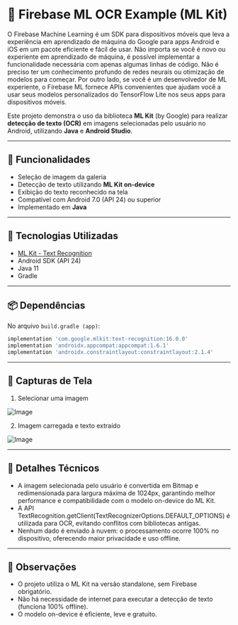# 📸 Firebase ML OCR Example (ML Kit)

O Firebase Machine Learning é um SDK para dispositivos móveis que leva a experiência em aprendizado de máquina do Google para apps Android e iOS em um pacote eficiente e fácil de usar.
Não importa se você é novo ou experiente em aprendizado de máquina, é possível implementar a funcionalidade necessária com apenas algumas linhas de código.
Não é preciso ter um conhecimento profundo de redes neurais ou otimização de modelos para começar.
Por outro lado, se você é um desenvolvedor de ML experiente, o Firebase ML fornece APIs convenientes que ajudam você a usar seus modelos personalizados do TensorFlow Lite nos seus apps para dispositivos móveis.

Este projeto demonstra o uso da biblioteca **ML Kit** (by Google) para realizar **detecção de texto (OCR)** em imagens selecionadas pelo usuário no Android, utilizando **Java** e **Android Studio**.

---

## 🚀 Funcionalidades

- Seleção de imagem da galeria
- Detecção de texto utilizando **ML Kit on-device**
- Exibição do texto reconhecido na tela
- Compatível com Android 7.0 (API 24) ou superior
- Implementado em **Java**

---

## 🧰 Tecnologias Utilizadas

- [ML Kit - Text Recognition](https://developers.google.com/ml-kit/vision/text-recognition/android)
- Android SDK (API 24)
- Java 11
- Gradle

---

## 📦 Dependências

No arquivo `build.gradle (app)`:

```gradle
implementation 'com.google.mlkit:text-recognition:16.0.0'
implementation 'androidx.appcompat:appcompat:1.6.1'
implementation 'androidx.constraintlayout:constraintlayout:2.1.4'
```

---

## 📱 Capturas de Tela
1. Selecionar uma imagem

![Image](https://github.com/user-attachments/assets/72270726-a885-4288-8811-ee57e9464d97)

2. Imagem carregada e texto extraído

![Image](https://github.com/user-attachments/assets/c6cb34fe-ea14-47ef-a594-516f955768a5)

---

## 🧠 Detalhes Técnicos

- A imagem selecionada pelo usuário é convertida em Bitmap e redimensionada para largura máxima de 1024px, garantindo melhor performance e compatibilidade com o modelo on-device do ML Kit.
- A API TextRecognition.getClient(TextRecognizerOptions.DEFAULT_OPTIONS) é utilizada para OCR, evitando conflitos com bibliotecas antigas.
- Nenhum dado é enviado à nuvem: o processamento ocorre 100% no dispositivo, oferecendo maior privacidade e uso offline.

---

## 📌 Observações

- O projeto utiliza o ML Kit na versão standalone, sem Firebase obrigatório.
- Não há necessidade de internet para executar a detecção de texto (funciona 100% offline).
- O modelo on-device é eficiente, leve e gratuito.
